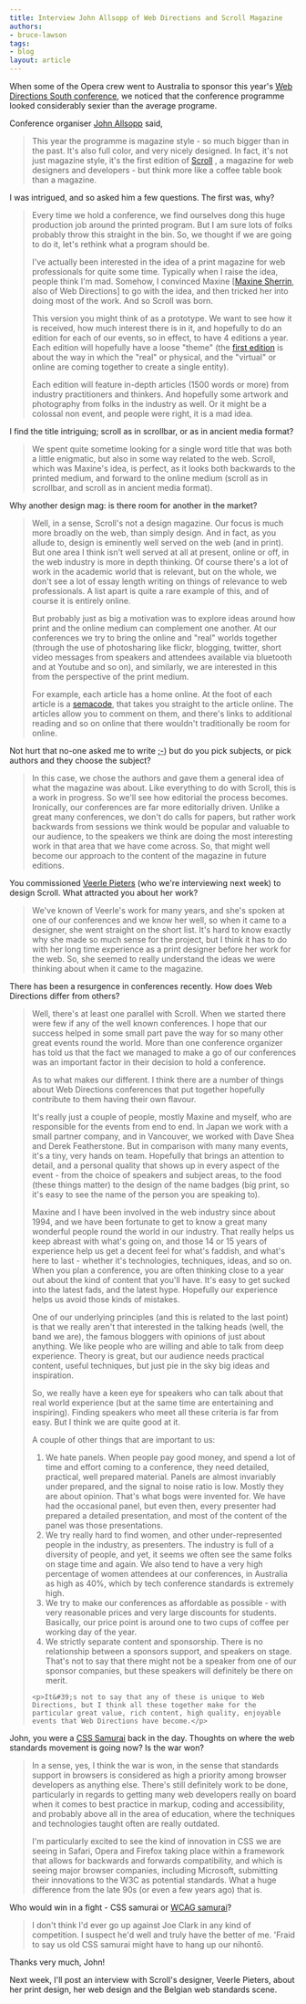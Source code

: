```yaml
---
title: Interview John Allsopp of Web Directions and Scroll Magazine
authors:
- bruce-lawson
tags:
- blog
layout: article
---
```

<p>When some of the Opera crew went to Australia to sponsor this year&#39;s <a href="http://south08.webdirections.org/">Web Directions South conference</a>, we noticed that the conference programme looked considerably sexier than the average programe.</p>
<p>Conference organiser <a href="http://johnfallsopp.com/">John Allsopp</a> said,</p>
<blockquote>This year the programme is magazine style - so much bigger than in the past. It&#39;s also full color, and very nicely designed. In fact, it&#39;s not just magazine style, it&#39;s the first edition of <a href="http://scrollmagazine.com/">Scroll</a> , a magazine for web designers and developers - but think more like a coffee table book than a magazine.</blockquote>
<p>I was intrigued, and so asked him a few questions. The first was, why?</p>
<blockquote>
    <p>Every time we hold a conference, we find ourselves dong this huge production job around the printed program. But I am sure lots of folks probably throw this straight in the bin. So, we thought if we are going to do it, let&#39;s rethink what a program should be.</p>
    <p>I&#39;ve actually been interested in the idea of a print magazine for web professionals for quite some time. Typically when I raise the idea, people think I&#39;m mad. Somehow, I convinced Maxine [<a href="http://www.webdirections.org/about-us/#maxine">Maxine Sherrin</a>, also of Web Directions] to go with the idea, and then tricked her into doing most of the work. And so Scroll was born.</p>
    <p>This version you might think of as a prototype. We want to see how it is received, how much interest there is in it, and hopefully to do an edition for each of our events, so in effect, to have 4 editions a year. Each edition will hopefully have a loose &quot;theme&quot; (the <a href="http://scrollmagazine.com/number-1">first edition</a> is about the way in which the &quot;real&quot; or physical, and the &quot;virtual&quot; or online are coming together to create a single entity).</p><p>Each edition will feature in-depth articles (1500 words or more) from industry practitioners and thinkers. And hopefully some artwork and photography from folks in the industry as well. Or it might be a colossal non event, and people were right, it is a mad idea.</p>
</blockquote>
<p>I find the title intriguing;  scroll as in scrollbar, or as in ancient media format?</p>
<blockquote>We spent quite sometime looking for a single word title that was both a little enigmatic, but also in some way related to the web. Scroll, which was Maxine&#39;s idea, is perfect, as it looks both backwards to the printed medium, and forward to the online medium (scroll as in scrollbar, and scroll as in ancient media format).</blockquote>
<p>Why another design mag: is there room for another in the market?</p>
<blockquote>
    <p>Well, in a sense, Scroll&#39;s not a design magazine. Our focus is much more broadly on the web, than simply design. And in fact, as you allude to, design is eminently well served on the web (and in print). But one area I think isn&#39;t well served at all at present, online or off, in the web industry is more in depth thinking. Of course there&#39;s a lot of work in the academic world that is relevant, but on the whole, we don&#39;t see a lot of essay length writing on things of relevance to web professionals. A list apart is quite a rare example of this, and of course it is entirely online.</p>
    <p>But probably just as big a motivation was to explore ideas around how print and the online medium can complement one another. At our conferences we try to bring the online and &quot;real&quot; worlds together (through the use of photosharing like flickr, blogging, twitter, short video messages from speakers and attendees available via bluetooth and at Youtube and so on), and similarly, we are interested in this from the perspective of the print medium.</p>
    <p>For example, each article has a home online. At the foot of each article is a <a href="http://en.wikipedia.org/wiki/Semacode">semacode</a>, that takes you straight to the article online. The articles allow you to comment on them, and there&#39;s links to additional reading and so on online that there wouldn&#39;t traditionally be room for online.</p>
</blockquote>
<p>Not hurt that no-one asked me to write <abbr title="winking smiley">;-)</abbr> but  do you pick subjects, or pick authors  and they choose the subject?</p>
<blockquote>In this case, we chose the authors and gave them a general idea of what the magazine was about. Like everything to do with Scroll, this is a work in progress. So we&#39;ll see how editorial the process becomes. Ironically, our conferences are far more editorially driven. Unlike a great many conferences, we don&#39;t do calls for papers, but rather work backwards from sessions we think would be popular and valuable to our audience, to the speakers we think are doing the most interesting work in that area that we have come across.  So, that might well become our approach to the content of the magazine in future editions.</blockquote>
<p>You commissioned <a href="http://veerle.duoh.com/">Veerle Pieters</a> (who we&#39;re interviewing next week) to design Scroll. What attracted you about her work?</p>
<blockquote>We&#39;ve known of Veerle&#39;s work for many years, and she&#39;s spoken at one of our conferences and we know her well, so when it came to a designer, she went straight on the short list. It&#39;s hard to know exactly why she made so much sense for the project, but I think it has to do with her long time experience as a print designer before her work for the web. So, she seemed to really understand the ideas we were thinking about when it came to the magazine.</blockquote>
<p>There has been a resurgence in conferences recently. How does Web Directions differ from others?</p>
<blockquote>
    <p>Well, there&#39;s at least one parallel with Scroll. When we started there were few if any of the well known conferences. I hope that our success helped in some small part pave the way for so many other great events round the world. More than one conference organizer has told us that the fact we managed to make a go of our conferences was an important factor in their decision to hold a conference.</p>
    <p>As to what makes our different. I think there are  a number of things about Web Directions conferences that put together hopefully contribute to them having their own flavour.</p>
    <p>It&#39;s really just a couple of people, mostly Maxine and myself, who are responsible for the events from end to end. In Japan we work with a small partner company, and in Vancouver, we worked with Dave Shea and Derek Featherstone.  But in comparison with many many events, it&#39;s a tiny, very hands on team. Hopefully that brings an attention to detail, and a personal quality that shows up in every aspect of the event - from the choice of speakers and subject areas, to the food (these things matter) to the design of the name badges (big print, so it&#39;s easy to see the name of the person you are speaking to).</p>
    <p>Maxine and I have been involved in the web industry since about 1994, and we have been fortunate to get to know a great many wonderful people round the world in our industry. That really helps us keep abreast with what&#39;s going on, and those 14 or 15 years of experience help us get a decent feel for what&#39;s faddish, and what&#39;s here to last - whether it&#39;s technologies, techniques, ideas, and so on. When you plan a conference, you are often thinking close to a year out about the kind of content that you&#39;ll have. It&#39;s easy to get sucked into the latest fads, and the latest hype. Hopefully our experience helps us avoid those kinds of mistakes.</p>
    <p> One of our underlying principles (and this is related to the last point) is that we really aren&#39;t that interested in the talking heads (well, the band we are), the famous bloggers with opinions of just about anything. We like people who are willing and able to talk from deep experience. Theory is great, but our audience needs practical content, useful techniques, but just pie in the sky big ideas and inspiration.</p>
    <p>So, we really have a keen eye for speakers who can talk about that real world experience (but at the same time are entertaining and inspiring). Finding speakers who meet all these criteria is far from easy. But I think we are quite good at it. </p>
    <p>A couple of other things that are important to us:</p>
    <ol>
        <li> We hate panels. When people pay good money, and spend a lot of time and effort coming to a conference, they need detailed, practical, well prepared material. Panels are almost invariably under prepared, and the signal to noise ratio is low. Mostly they are about opinion. That&#39;s what bogs were invented for. We have had the occasional panel, but even then, every presenter had prepared a detailed presentation, and most of the content of the panel was those presentations.</li>
        <li>We try really hard to find women, and other under-represented people in the industry, as presenters. The industry is full of a diversity of people, and yet, it seems we often see the same folks on stage time and again. We also tend to have a very high percentage of women attendees at our conferences, in Australia as high as 40%, which by tech conference standards is extremely high.</li>
        <li>We try to make our conferences as affordable as possible - with very reasonable prices and very large discounts for students. Basically, our price point is around one to two cups of coffee per working day of the year.</li>
        <li>We strictly separate content and sponsorship. There is no relationship between a sponsors support, and speakers on stage. That&#39;s not to say that there might not be a speaker from one of our sponsor companies, but these speakers will definitely be there on merit.</li>
    </ol>

    <p>It&#39;s not to say that any of these is unique to Web Directions, but I think all these together make for the particular great value, rich content, high quality, enjoyable events that Web Directions have become.</p>
</blockquote>
<p>John, you were a <a href="http://archive.webstandards.org/css/members.html"><abbr>CSS</abbr> Samurai</a> back in the day. Thoughts on where the web standards movement is going now? Is the war won?</p>
<blockquote>
    <p>In a sense, yes, I think the war is won, in the sense that standards support in browsers is considered as high a priority among browser developers as anything else. There&#39;s still definitely work to be done, particularly in regards to getting many web developers really on board when it comes to best practice in markup, coding and accessibility, and probably above all in the area of education, where the techniques and technologies taught often are really outdated.</p>
    <p>I&#39;m particularly excited to see the kind of innovation in <abbr>CSS</abbr> we are seeing in Safari, Opera and Firefox taking place within a framework that allows for backwards and forwards compatibility, and which is seeing major browser companies, including Microsoft, submitting their innovations to the <abbr>W3C</abbr> as potential standards. What a huge difference from the late 90s (or even a few years ago) that is.</p>
</blockquote>
<p> Who would win in a fight - <abbr>CSS</abbr> samurai or <a href="http://wcagsamurai.org/"><abbr>WCAG</abbr> samurai</a>?</p>
<blockquote>I don&#39;t think I&#39;d ever go up against Joe Clark in any kind of competition. I suspect he&#39;d well and truly have the better of me.  &#39;Fraid to say us old CSS samurai might have to hang up our nihontō.</blockquote>
<p>Thanks very much, John!</p>
<p>Next week, I&#39;ll post an interview with Scroll&#39;s designer, Veerle Pieters, about her print design, her web design and the Belgian web standards scene.</p>

